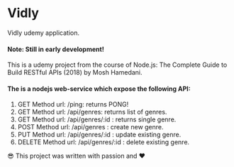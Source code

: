 # Vidly
Vidly udemy application.

#### Note: Still in early development! ####

This is a udemy project from the course of Node.js: The Complete Guide to Build RESTful APIs (2018) by Mosh Hamedani.

#### The is a nodejs web-service which expose the following API: ####
1. GET Method url: /ping: returns PONG!
2. GET Method url: /api/genres: returns list of genres. 
3. GET Method url: /api/genres/:id : returns single genre.
4. POST Method url: /api/genres : create new genre.
5. PUT Method url: /api/genres/:id : update existing genre.
6. DELETE Method url: /api/genres/:id : delete existing genre.

:sunglasses: This project was written with passion and :heart:


